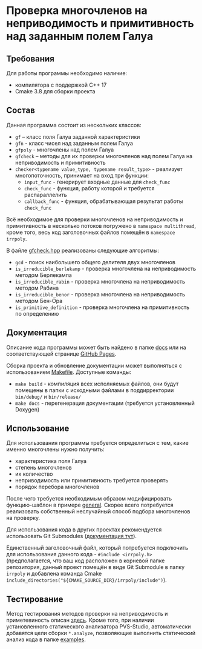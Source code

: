 # Проверка многочленов на неприводимость и примитивность над заданным полем Галуа

## Требования
Для работы программы необходимо наличие:
- компилятора с поддержкой C++ 17
- Cmake 3.8 для сборки проекта

## Состав
Данная программа состоит из нескольких классов:
- `gf` – класс поля Галуа заданной характеристики
- `gfn` - класс чисел над заданным полем Галуа
- `gfpoly` - многочлены над полем Галуа
- `gfcheck` – методы для их проверки многочленов над полем Галуа на неприводимость и примитивность
- `checker<typename value_type, typename result_type>` - реализует многопоточность, 
принимает на вход три функции:
  - `input_func` - генерирует входные данные для `check_func`
  - `check_func` - функция, работу которой и требуется распараллелить
  - `callback_func` - функция, обрабатывающая результат работы `check_func`
  
Всё необходимое для проверки многочленов на неприводимость и примитивность в несколько потоков
погружено в `namespace multithread`, кроме того, весь код заголовочных файлов помещён в
`namespace irrpoly`.

В файле [gfcheck.hpp](include/irrpoly/gfcheck.hpp) реализованы следующие алгоритмы:
- `gcd` - поиск наибольшего общего делителя двух многочленов
- `is_irreducible_berlekamp` - проверка многочлена на неприводимость методом Берлекампа
- `is_irreducible_rabin` - проверка многочлена на неприводимость методом Рабина
- `is_irreducible_benor` - проверка многочлена на неприводимость методом Бен-Ора
- `is_primitive_definition` - проверка многочлена на примитивность по определению

## Документация
Описание кода программы может быть найдено в папке [docs](docs) или на соответствующей странице
[GitHub Pages](https://irreducible-polynoms.github.io/irrpoly/html/).

Сборка проекта и обновление документации может выполняться с использованием [Makefile](Makefile).
Доступные команды:
- `make build` - компиляция всех исполняемых файлов, они будут помещены в папки
с исходными файлами в поддирректории `bin/debug/` и `bin/release/`
- `make docs` - перегенерация документации (требуется установленный Doxygen)

## Использование
Для использования программы требуется определиться с тем, какие именно многочлены нужно получить:
- характеристика поля Галуа
- степень многочленов
- их количество
- неприводимость или примитивность требуется проверять
- порядок перебора многочленов

После чего требуется необходимым образом модифицировать функцию-шаблон в примере
[general](examples/general/main.cpp). Скорее всего потребуется реализовать собственный
неслучайный способ подбора многочленов на проверку.

Для использования кода в других проектах рекомендуется использовать Git Submodules
([документация тут](https://git-scm.com/book/en/v2/Git-Tools-Submodules)).

Единственный заголовочный файл, который потребуется подключить для использования данного кода - 
`#include <irrpoly.h>` (предполагается, что ваш код расположен в корневой папке
репозитория, данный проект помещён в виде Git Submodule в папку `irrpoly` и добавлена
команда Cmake `include_directories("${CMAKE_SOURCE_DIR}/irrpoly/include")`).

## Тестирование
Метод тестирования методов проверки на неприводимость и приметевиность описан [здесь](tests/wolfram/README.md).
Кроме того, при наличии установленного статического анализатора PVS-Studio, автоматически добавятся
цели сборки `*.analyze`, позволяющие выполнить статический анализ кода в папке [examples](examples).
